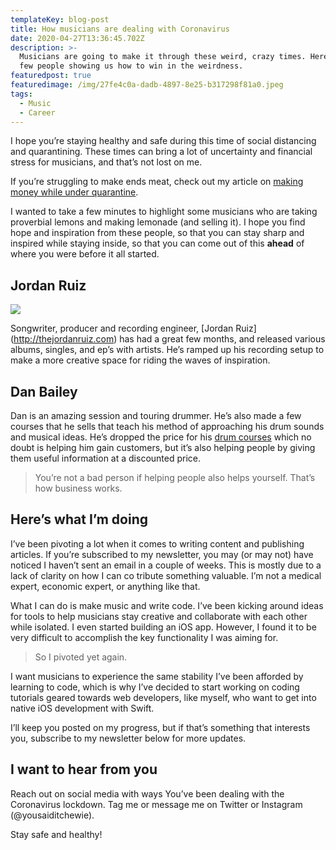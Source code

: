 ```yaml
---
templateKey: blog-post
title: How musicians are dealing with Coronavirus
date: 2020-04-27T13:36:45.702Z
description: >-
  Musicians are going to make it through these weird, crazy times. Here are a
  few people showing us how to win in the weirdness. 
featuredpost: true
featuredimage: /img/27fe4c0a-dadb-4897-8e25-b317298f81a0.jpeg
tags:
  - Music
  - Career
---
```

I hope you’re staying healthy and safe during this time of social distancing and quarantining. These times can bring a lot of uncertainty and financial stress for musicians, and that’s not lost on me. 

If you’re struggling to make ends meat, check out my article on [making money while under quarantine](https://www.yousaiditchewie.com/blog/how-musicians-can-make-money-while-quarantined/). 

I wanted to take a few minutes to highlight some musicians who are taking proverbial lemons and making lemonade (and selling it). I hope you find hope and inspiration from these people, so that you can stay sharp and inspired while staying inside, so that you can come out of this **ahead** of where you were before it all started. 

## Jordan Ruiz

![](/img/dd53e012-2639-4cf5-bf19-d0c9942f9536.jpeg)

 Songwriter, producer and recording engineer, \[Jordan Ruiz](http://thejordanruiz.com) has had a great few months, and released various albums, singles, and ep’s with artists. He’s ramped up his recording setup to make a more creative space for riding the waves of inspiration.

## Dan Bailey

Dan is an amazing session and touring drummer. He’s also made a few courses that he sells that teach his method of approaching his drum sounds and musical ideas. He’s dropped the price for his [drum courses](http://www.drichardbailey.com/) which no doubt is helping him gain customers, but it’s also helping people by giving them useful information at a discounted price. 

> You’re not a bad person if helping people also helps yourself. That’s how business works. 

## Here’s what I’m doing

I’ve been pivoting a lot when it comes to writing content and publishing articles. If you’re subscribed to my newsletter, you may (or may not) have noticed I haven’t sent an email in a couple of weeks. This is mostly due to a lack of clarity on how I can co tribute something valuable. I’m not a medical expert, economic expert, or anything like that. 

What I can do is make music and write code. I’ve been kicking around ideas for tools to help musicians stay creative and collaborate with each other while isolated. I even started building an iOS app. However, I found it to be very difficult to accomplish the key functionality I was aiming for. 

> So I pivoted yet again. 

I want musicians to experience the same stability I’ve been afforded by learning to code, which is why I’ve decided to start working on coding tutorials geared towards web developers, like myself, who want to get into native iOS development with Swift. 

I’ll keep you posted on my progress, but if that’s something that interests you, subscribe to my newsletter below for more updates. 

## I want to hear from you

Reach out on social media with ways You’ve been dealing with the Coronavirus lockdown. Tag me or message me on Twitter or Instagram (@yousaiditchewie).

Stay safe and healthy!
